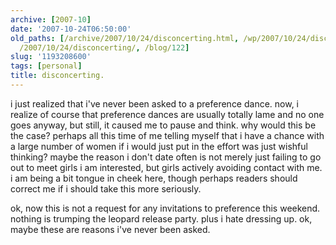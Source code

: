 ```yaml
---
archive: [2007-10]
date: '2007-10-24T06:50:00'
old_paths: [/archive/2007/10/24/disconcerting.html, /wp/2007/10/24/disconcerting/,
  /2007/10/24/disconcerting/, /blog/122]
slug: '1193208600'
tags: [personal]
title: disconcerting.
---
```


i just realized that i've never been asked to a preference dance. now,
i realize of course that preference dances are usually totally lame and no
one goes anyway, but still, it caused me to pause and think. why would
this be the case? perhaps all this time of me telling myself that i have
a chance with a large number of women if i would just put in the effort
was just wishful thinking? maybe the reason i don't date often is not
merely just failing to go out to meet girls i am interested, but girls
actively avoiding contact with me. i am being a bit tongue in cheek here,
though perhaps readers should correct me if i should take this more
seriously.

ok, now this is not a request for any invitations to preference this
weekend. nothing is trumping the leopard release party. plus i hate
dressing up. ok, maybe these are reasons i've never been asked.

